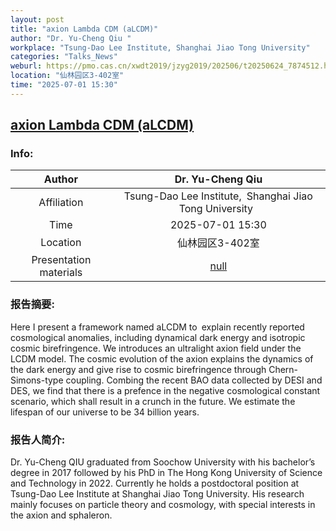 ```yaml
---
layout: post
title: "axion Lambda CDM (aLCDM)"
author: "Dr. Yu-Cheng Qiu "
workplace: "Tsung-Dao Lee Institute, Shanghai Jiao Tong University"
categories: "Talks_News"
weburl: https://pmo.cas.cn/xwdt2019/jzyg2019/202506/t20250624_7874512.html
location: "仙林园区3-402室"
time: "2025-07-01 15:30"
---
```


## [axion Lambda CDM (aLCDM)](https://pmo.cas.cn/xwdt2019/jzyg2019/202506/t20250624_7874512.html)

### Info:


|Author  |Dr. Yu-Cheng Qiu|
|:--:|:--:|
|Affiliation|Tsung-Dao Lee Institute, Shanghai Jiao Tong University |
|Time    | 2025-07-01 15:30 |
|Location| 仙林园区3-402室 |
|Presentation materials|[null]()|


### 报告摘要:
Here I present a framework named aLCDM to explain recently reported cosmological anomalies, including dynamical dark energy and isotropic cosmic birefringence. We introduces an ultralight axion field under the LCDM model. The cosmic evolution of the axion explains the dynamics of the dark energy and give rise to cosmic birefringence through Chern-Simons-type coupling. Combing the recent BAO data collected by DESI and DES, we find that there is a prefence in the negative cosmological constant scenario, which shall result in a crunch in the future. We estimate the lifespan of our universe to be 34 billion years.

### 报告人简介:
Dr. Yu-Cheng QIU graduated from Soochow University with his bachelor’s degree in 2017 followed by his PhD in The Hong Kong University of Science and Technology in 2022. Currently he holds a postdoctoral position at Tsung-Dao Lee Institute at Shanghai Jiao Tong University. His research mainly focuses on particle theory and cosmology, with special interests in the axion and sphaleron.
